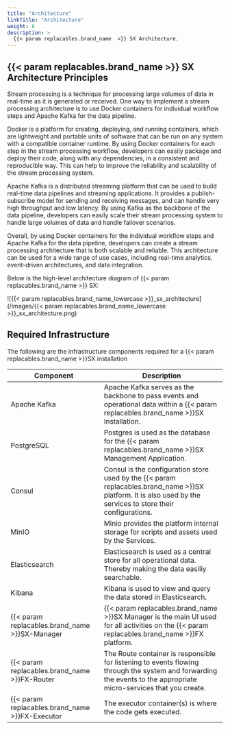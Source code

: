 ```yaml
---
title: "Architecture"
linkTitle: "Architecture"
weight: 6
description: >
  {{< param replacables.brand_name  >}} SX Architecture.
---
```


## {{< param replacables.brand_name  >}} SX Architecture Principles

Stream processing is a technique for processing large volumes of data
in real-time as it is generated or received. One way to implement a
stream processing architecture is to use Docker containers for
individual workflow steps and Apache Kafka for the data pipeline.

Docker is a platform for creating, deploying, and running containers,
which are lightweight and portable units of software that can be run
on any system with a compatible container runtime. By using Docker
containers for each step in the stream processing workflow, developers
can easily package and deploy their code, along with any dependencies,
in a consistent and reproducible way. This can help to improve the
reliability and scalability of the stream processing system.

Apache Kafka is a distributed streaming platform that can be used to
build real-time data pipelines and streaming applications. It provides
a publish-subscribe model for sending and receiving messages, and can
handle very high throughput and low latency. By using Kafka as the
backbone of the data pipeline, developers can easily scale their
stream processing system to handle large volumes of data and handle
failover scenarios.

Overall, by using Docker containers for the individual workflow steps
and Apache Kafka for the data pipeline, developers can create a stream
processing architecture that is both scalable and reliable. This
architecture can be used for a wide range of use cases, including
real-time analytics, event-driven architectures, and data integration.

Below is the high-level architecture diagram of {{< param replacables.brand_name  >}} SX:

![{{< param replacables.brand_name_lowercase  >}}_sx_architecture](/images/{{< param replacables.brand_name_lowercase  >}}_sx_architecture.png)


## Required Infrastructure

The following are the infrastructure components required for a {{< param replacables.brand_name  >}}SX installation

| Component         | Description                                                                                                                                                         |
|-------------------|---------------------------------------------------------------------------------------------------------------------------------------------------------------------|
| Apache Kafka      | Apache Kafka serves as the backbone to pass events and operational data within a {{< param replacables.brand_name  >}}SX Installation.                                                             |
| PostgreSQL        | Postgres is used as the database for the {{< param replacables.brand_name  >}}SX Management Application.                                                                                           |
| Consul            | Consul is the configuration store used by the {{< param replacables.brand_name  >}}SX platform. It is also used by the services to store their configurations.                                     |
| MinIO             | Minio provides the platform internal storage for scripts and assets used by the Services.                                                                           |
| Elasticsearch     | Elasticsearch is used as a central store for all operational data. Thereby making the data easiliy searchable.                                                      |
| Kibana            | Kibana is used to view and query the data stored in Elasticsearch.                                                                                                  |
| {{< param replacables.brand_name  >}}SX-Manager  | {{< param replacables.brand_name  >}}SX Manager is the main UI used for all activities on the {{< param replacables.brand_name  >}}FX platform.                                                                                   |
| {{< param replacables.brand_name  >}}FX-Router   | The Route container is responsible for listening to events flowing through the system and forwarding the events to the appropriate micro-services that you create. |
| {{< param replacables.brand_name  >}}FX-Executor | The executor container(s) is where the code gets executed.                                                                                                          |
